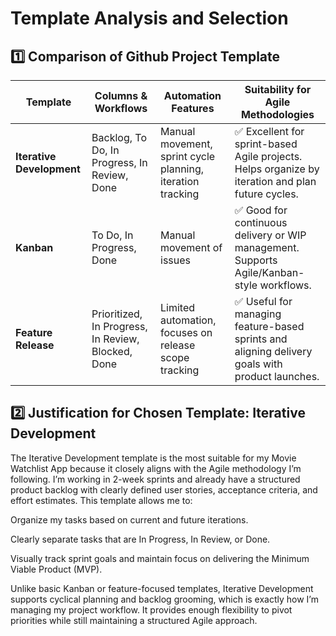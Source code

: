 # Template Analysis and Selection

## 1️⃣ Comparison of Github Project Template

| Template             | Columns & Workflows                            | Automation Features                                   | Suitability for Agile Methodologies            |
|----------------------|------------------------------------------------|-------------------------------------------------------|------------------------------------------------|
| **Iterative Development** | Backlog, To Do, In Progress, In Review, Done | Manual movement, sprint cycle planning, iteration tracking | ✅ Excellent for sprint-based Agile projects. Helps organize by iteration and plan future cycles. |
| **Kanban**              | To Do, In Progress, Done                      | Manual movement of issues                            | ✅ Good for continuous delivery or WIP management. Supports Agile/Kanban-style workflows. |
| **Feature Release**     | Prioritized, In Progress, In Review, Blocked, Done | Limited automation, focuses on release scope tracking | ✅ Useful for managing feature-based sprints and aligning delivery goals with product launches. |

## 2️⃣ Justification for Chosen Template: Iterative Development

The Iterative Development template is the most suitable for my Movie Watchlist App because it closely aligns with the Agile methodology I’m following. I’m working in 2-week sprints and already have a structured product backlog with clearly defined user stories, acceptance criteria, and effort estimates. This template allows me to:

Organize my tasks based on current and future iterations.

Clearly separate tasks that are In Progress, In Review, or Done.

Visually track sprint goals and maintain focus on delivering the Minimum Viable Product (MVP).

Unlike basic Kanban or feature-focused templates, Iterative Development supports cyclical planning and backlog grooming, which is exactly how I’m managing my project workflow. It provides enough flexibility to pivot priorities while still maintaining a structured Agile approach.
